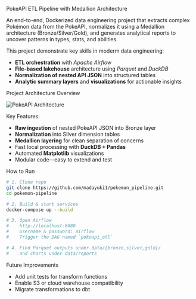 PokeAPI ETL Pipeline with Medallion Architecture

An end-to-end, Dockerized data engineering project that extracts complex Pokémon data from the PokeAPI, normalizes it using a Medallion architecture (Bronze/Silver/Gold), and generates analytical reports to uncover patterns in types, stats, and abilities.

This project demonstrate key skills in moderm data engineering:
- **ETL orchestration** with *Apache Airflow*  
- **File-based lakehouse** architecture using *Parquet* and *DuckDB*  
- **Normalization of nested API JSON** into structured tables  
- **Analytic summary layers** and **visualizations** for actionable insights

Project Architecture Overview

![PokeAPI Architecture](https://github.com/user-attachments/assets/7fb982a0-037c-473c-8f95-42a98f1e39f9)

Key Features: 
- **Raw ingestion** of nested PokeAPI JSON into Bronze layer  
- **Normalization** into Silver dimension tables  
- **Medallion layering** for clean separation of concerns  
- Fast local processing with **DuckDB + Pandas**  
- Automated **Matplotlib** visualizations  
- Modular code—easy to extend and test

How to Run  
```bash
# 1. Clone repo
git clone https://github.com/madayuki1/pokemon_pipeline.git
cd pokemon-pipeline

# 2. Build & start services
docker-compose up --build

# 3. Open Airflow
#    http://localhost:8080
#    username & password: airflow
#    Trigger the DAG named `pokeapi_etl`

# 4. Find Parquet outputs under data/{bronze,silver,gold}/
#    and charts under data/reports
```

Future Improvements
- Add unit tests for transform functions
- Enable S3 or cloud warehouse compatibility
- Migrate transformations to dbt
